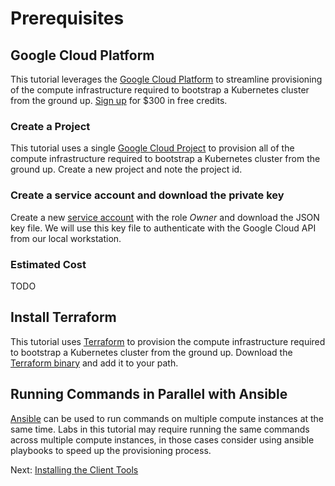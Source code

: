 # Prerequisites

## Google Cloud Platform

This tutorial leverages the [Google Cloud Platform](https://cloud.google.com/) to streamline provisioning of the compute infrastructure required to bootstrap a Kubernetes cluster from the ground up. [Sign up](https://cloud.google.com/free/) for $300 in free credits.

### Create a Project
This tutorial uses a single [Google Cloud Project](https://cloud.google.com/resource-manager/docs/creating-managing-projects) to provision all of the compute infrastructure required to bootstrap a Kubernetes cluster from the ground up. Create a new project and note the project id.

### Create a service account and download the private key
Create a new [service account](https://cloud.google.com/compute/docs/access/service-accounts#creatinganewserviceaccount) with the role *Owner* and download the JSON key file. We will use this key file to authenticate with the Google Cloud API from our local workstation.

### Estimated Cost
TODO

## Install Terraform

This tutorial uses [Terraform](https://developer.hashicorp.com/terraform) to provision the compute infrastructure required to bootstrap a Kubernetes cluster from the ground up.
Download the [Terraform binary](https://developer.hashicorp.com/terraform/downloads) and add it to your path.

## Running Commands in Parallel with Ansible

[Ansible](https://www.ansible.com/) can be used to run commands on multiple compute instances at the same time. Labs in this tutorial may require running the same commands across multiple compute instances, in those cases consider using ansible playbooks to speed up the provisioning process.

Next: [Installing the Client Tools](02-client-tools.md)
